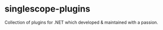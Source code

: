 # singlescope-plugins
Collection of plugins for .NET which developed &amp; maintained with a passion.
